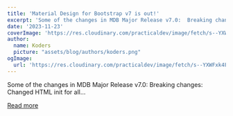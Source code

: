 ```yaml
---
title: 'Material Design for Bootstrap v7 is out!'
excerpt: 'Some of the changes in MDB Major Release v7.0:  Breaking changes: Changed HTML init for all...'
date: '2023-11-23'
coverImage: 'https://res.cloudinary.com/practicaldev/image/fetch/s--YXWFxk4F--/c_imagga_scale,f_auto,fl_progressive,h_420,q_auto,w_1000/https://dev-to-uploads.s3.amazonaws.com/uploads/articles/qh04b0kef26mamkxul87.png'
author:
  name: Koders
  picture: "assets/blog/authors/koders.png"
ogImage:
  url: 'https://res.cloudinary.com/practicaldev/image/fetch/s--YXWFxk4F--/c_imagga_scale,f_auto,fl_progressive,h_420,q_auto,w_1000/https://dev-to-uploads.s3.amazonaws.com/uploads/articles/qh04b0kef26mamkxul87.png'
---
```


Some of the changes in MDB Major Release v7.0:  Breaking changes: Changed HTML init for all...

[Read more](https://dev.to/mdbootstrap/material-design-for-bootstrap-v7-is-out-3p9b)
